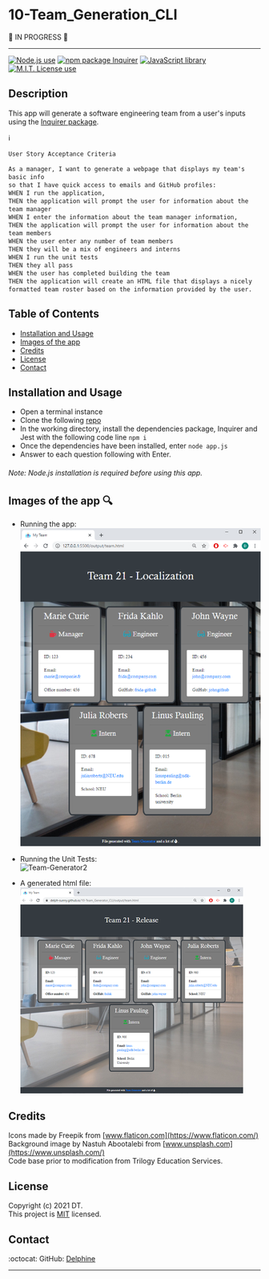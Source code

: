 # 10-Team_Generation_CLI


:construction:   IN PROGRESS  :construction:  


---

 <a href="https://img.shields.io/badge/node-v12.19.0-orange?style=plastic"><img alt="Node.js use" src="https://img.shields.io/badge/node-v12.19.0-orange?style=plastic"/></a>
 <a href="https://img.shields.io/badge/npm-Inquirer-red?style=plastic"><img alt="npm package Inquirer" src="https://img.shields.io/badge/npm-Inquirer-red?style=plastic" /></a> 
<a href="https://img.shields.io/badge/js%20Library-Jest-blue?style=plastic"><img alt="JavaScript library" src="https://img.shields.io/badge/js%20Library-Jest-blue?style=plastic"/></a>
 <a href="https://img.shields.io/badge/License-MIT-brightgreen?style=plastic"><img alt="M.I.T. License use" src="https://img.shields.io/badge/License-MIT-brightgreen?style=plastic"/></a>  


## Description
This app will generate a software engineering team from a user's inputs using the [Inquirer package](https://www.npmjs.com/package/inquirer).  

:information_source:  

```
User Story Acceptance Criteria
```
```
As a manager, I want to generate a webpage that displays my team's basic info
so that I have quick access to emails and GitHub profiles:  
WHEN I run the application,
THEN the application will prompt the user for information about the team manager
WHEN I enter the information about the team manager information, 
THEN the application will prompt the user for information about the team members
WHEN the user enter any number of team members
THEN they will be a mix of engineers and interns
WHEN I run the unit tests
THEN they all pass
WHEN the user has completed building the team
THEN the application will create an HTML file that displays a nicely formatted team roster based on the information provided by the user.
```


## Table of Contents  

* [Installation and Usage](#Installation-and-Usage)  
* [Images of the app](#Images-of-the-app-) 
* [Credits](#Credits)  
* [License](#License)  
* [Contact](#Contact) 


## Installation and Usage 
  
- Open a terminal instance  
- Clone the following [repo](https://github.com/Delph-Sunny/10-Team_Generator_CLI)  
- In the working directory, install the dependencies package, Inquirer and Jest with the following code line `npm i`  
- Once the dependencies have been installed, enter `node app.js`  
- Answer to each question following with Enter.   

###### Note: Node.js installation is required before using this app.  


## Images of the app :mag: 

- Running the app:  
![Team-Generator1](./images/snippet1.PNG)  

  

- Running the Unit Tests:  
![Team-Generator2](./images/snippet2.gif)  



- A generated html file:  
![Team-Generator3](./images/snippet3.PNG) 

## Credits
 
Icons made by Freepik from [www.flaticon.com](https://www.flaticon.com/)  
Background image by Nastuh Abootalebi from [www.unsplash.com](https://www.unsplash.com/)  
Code base prior to modification from Trilogy Education Services.


## License  

Copyright (c) 2021 DT.  
This project is [MIT](https://choosealicense.com/licenses/mit) licensed.

## Contact  

:octocat:  GitHub: [Delphine](https://github.com/Delph-Sunny)  


---